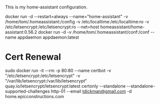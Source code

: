 This is my home-assistant configuration.

docker run -d --restart=always --name="home-assistant" -v /home/tom/.homeassistant:/config -v /etc/localtime:/etc/localtime:ro -v /etc/letsencrypt:/etc/letsencrypt:ro --net=host homeassistant/home-assistant:0.56.2
docker run -d -v /home/tom/.homeassistant/conf:/conf --name appdaemon appdaemon:latest

# Cert Renewal

sudo docker run -it --rm -p 80:80 --name certbot -v "/etc/letsencrypt:/etc/letsencrypt" -v "/var/lib/letsencrypt:/var/lib/letsencrypt"                 quay.io/letsencrypt/letsencrypt:latest certonly                 --standalone --standalone-supported-challenges http-01 --email tdickman@gmail.com -d home.epicconstructions.com
